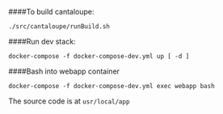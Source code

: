 ####To build cantaloupe:

```
./src/cantaloupe/runBuild.sh
```

####Run dev stack:

```
docker-compose -f docker-compose-dev.yml up [ -d ]
```

####Bash into webapp container
```
docker-compose -f docker-compose-dev.yml exec webapp bash
```

The source code is at `usr/local/app`
